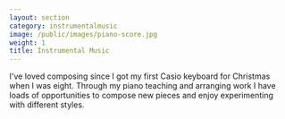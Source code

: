```yaml
---
layout: section
category: instrumentalmusic
image: /public/images/piano-score.jpg
weight: 1
title: Instrumental Music
---
```


I've loved composing since I got my first Casio keyboard for Christmas when I was eight. Through my piano teaching and arranging work I have loads of opportunities to compose new pieces and enjoy experimenting with different styles.

